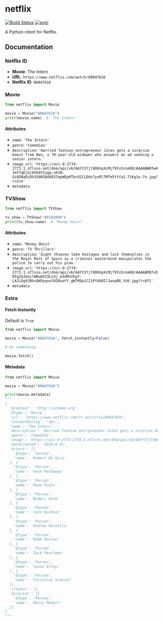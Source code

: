# netflix

[![Build Status](https://travis-ci.org/efe/netflix.svg?branch=master)](https://travis-ci.org/efe/netflix) [![pypi](https://img.shields.io/pypi/v/netflix.svg)](https://pypi.org/project/netflix/)

A Python client for Netflix.

## Documentation

### Netflix ID

- **Movie**: The Intern
- **URL**: `https://www.netflix.com/watch/80047616`
- **Netflix ID**: `80047616`

### Movie

```python
from netflix import Movie

movie = Movie("80047616")
print(movie.name)  # 'The Intern'
```

#### Attributes

- `name`: `'The Intern'`
- `genre`: `'Comedies'`
- `description`: `'Harried fashion entrepreneur Jules gets a surprise boost from Ben, a 70-year-old widower who answers an ad seeking a senior intern.'`
- `image_url`: `'https://occ-0-2774-2773.1.nflxso.net/dnm/api/v6/6AYY37jfdO6hpXcMjf9Yu5cnmO0/AAAABW8TwHJmfYqEjUj0YK4Y2ugq-sKIN-Gi8OBaDjOh3SbRSBdbEXlmpWEpHTbrO2CLDdo7yxRl7MTm5YtYa1-71Kg1o-7o.jpg?r=2ce'`
- `metadata`

### TVShow

```python
from netflix import TVShow

tv_show = TVShow("80192098")
print(tv_show.name)  # 'Money Heist'
```

#### Attributes

- `name`: `'Money Heist'`
- `genre`: `'TV Thrillers'`
- `description`: `'Eight thieves take hostages and lock themselves in the Royal Mint of Spain as a criminal mastermind manipulates the police to carry out his plan.'`
- `image_url`: `'https://occ-0-2774-2773.1.nflxso.net/dnm/api/v6/6AYY37jfdO6hpXcMjf9Yu5cnmO0/AAAABRQ7vD9Tg2GJUxLlWRw85C9Ln3j_m3dMvVhpf-LAJLDg9JNVsQKRyqvwlH28uoYY_gW7ROp1CI1PYdkBIlJwxpB8_VzK.jpg?r=8f1'`
- `metadata`

### Extra

#### Fetch Instantly

Default is `True`

```python
from netflix import Movie

movie = Movie("80047616", fetch_instantly=False)

# Do something.

movie.fetch()
```

#### Metadata

```python
from netflix import Movie

movie = Movie("80047616")

print(movie.metadata)
"""
{
  '@context': 'http://schema.org',
  '@type': 'Movie',
  'url': 'https://www.netflix.com/tr-en/title/80047616',
  'contentRating': '16+',
  'name': 'The Intern',
  'description': 'Harried fashion entrepreneur Jules gets a surprise boost from Ben, a 70-year-old widower who answers an ad seeking a senior intern.',
  'genre': 'Comedies',
  'image': 'https://occ-0-2773-2774.1.nflxso.net/dnm/api/v6/6AYY37jfdO6hpXcMjf9Yu5cnmO0/AAAABW8TwHJmfYqEjUj0YK4Y2ugq-sKIN-Gi8OBaDjOh3SbRSBdbEXlmpWEpHTbrO2CLDdo7yxRl7MTm5YtYa1-71Kg1o-7o.jpg?r=2ce',
  'dateCreated': '2019-8-31',
  'actors': [{
    '@type': 'Person',
    'name': 'Robert De Niro'
  }, {
    '@type': 'Person',
    'name': 'Anne Hathaway'
  }, {
    '@type': 'Person',
    'name': 'Rene Russo'
  }, {
    '@type': 'Person',
    'name': 'Anders Holm'
  }, {
    '@type': 'Person',
    'name': 'JoJo Kushner'
  }, {
    '@type': 'Person',
    'name': 'Andrew Rannells'
  }, {
    '@type': 'Person',
    'name': 'Adam Devine'
  }, {
    '@type': 'Person',
    'name': 'Zack Pearlman'
  }, {
    '@type': 'Person',
    'name': 'Jason Orley'
  }, {
    '@type': 'Person',
    'name': 'Christina Scherer'
  }],
  'creator': [],
  'director': [{
    '@type': 'Person',
    'name': 'Nancy Meyers'
  }]
}
"""
```
